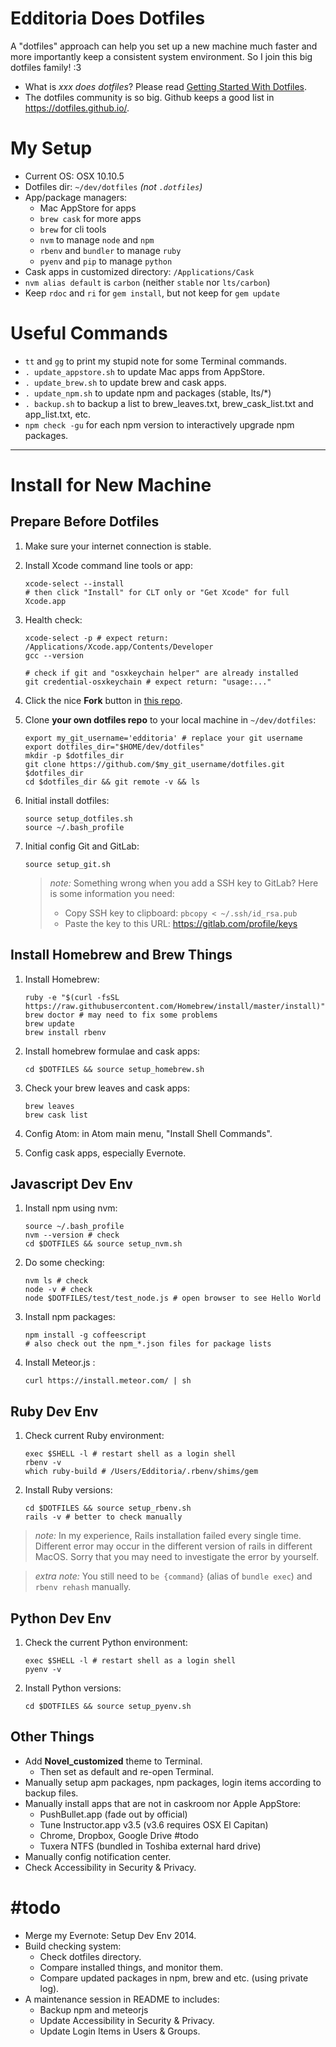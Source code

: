 # Edditoria Does Dotfiles

A "dotfiles" approach can help you set up a new machine much faster and more importantly keep a consistent system environment. So I join this big dotfiles family! \:3

- What is *xxx does dotfiles*? Please read [Getting Started With Dotfiles][get_start].
- The dotfiles community is so big. Github keeps a good list in <https://dotfiles.github.io/>.

[get_start]: https://medium.com/@webprolific/getting-started-with-dotfiles-43c3602fd789 "Getting Started With Dotfiles"


# My Setup

- Current OS: OSX 10.10.5
- Dotfiles dir: `~/dev/dotfiles` *(not `.dotfiles`)*
- App/package managers:
	- Mac AppStore for apps
	- `brew cask` for more apps
	- `brew` for cli tools
	- `nvm` to manage `node` and `npm`
	- `rbenv` and `bundler` to manage `ruby`
	- `pyenv` and `pip` to manage `python`
- Cask apps in customized directory: `/Applications/Cask`
- `nvm alias default` is `carbon` (neither `stable` nor `lts/carbon`)
- Keep `rdoc` and `ri` for `gem install`, but not keep for `gem update`

# Useful Commands

- `tt` and `gg` to print my stupid note for some Terminal commands.
- `. update_appstore.sh` to update Mac apps from AppStore.
- `. update_brew.sh` to update brew and cask apps.
- `. update_npm.sh` to update npm and packages (stable, lts/\*)
- `. backup.sh` to backup a list to brew_leaves.txt, brew_cask_list.txt and app_list.txt, etc.
- `npm check -gu` for each npm version to interactively upgrade npm packages.


---

# Install for New Machine

## Prepare Before Dotfiles

1. Make sure your internet connection is stable.
1. Install Xcode command line tools or app:

	```shell
	xcode-select --install
	# then click "Install" for CLT only or "Get Xcode" for full Xcode.app
	```

1. Health check:

	```shell
	xcode-select -p # expect return: /Applications/Xcode.app/Contents/Developer
	gcc --version

	# check if git and "osxkeychain helper" are already installed
	git credential-osxkeychain # expect return: "usage:..."
	```

1. Click the nice **Fork** button in [this repo](https://github.com/Edditoria/dotfiles).
1. Clone **your own dotfiles repo** to your local machine in `~/dev/dotfiles`:

	```shell
	export my_git_username='edditoria' # replace your git username
	export dotfiles_dir="$HOME/dev/dotfiles"
	mkdir -p $dotfiles_dir
	git clone https://github.com/$my_git_username/dotfiles.git $dotfiles_dir
	cd $dotfiles_dir && git remote -v && ls
	```

1. Initial install dotfiles:

	```shell
	source setup_dotfiles.sh
	source ~/.bash_profile
	```

1. Initial config Git and GitLab:

	```shell
	source setup_git.sh
	```

	> *note:*
	> Something wrong when you add a SSH key to GitLab? Here is some information you need:
	> - Copy SSH key to clipboard: `pbcopy < ~/.ssh/id_rsa.pub`
	> - Paste the key to this URL: <https://gitlab.com/profile/keys>


## Install Homebrew and Brew Things

1. Install Homebrew:

	```shell
	ruby -e "$(curl -fsSL https://raw.githubusercontent.com/Homebrew/install/master/install)"
	brew doctor # may need to fix some problems
	brew update
	brew install rbenv
	```

1. Install homebrew formulae and cask apps:

	```shell
	cd $DOTFILES && source setup_homebrew.sh
	```

1. Check your brew leaves and cask apps:

	```shell
	brew leaves
	brew cask list
	```

1. Config Atom: in Atom main menu, "Install Shell Commands".
1. Config cask apps, especially Evernote.

## Javascript Dev Env

1. Install npm using nvm:

	```shell
	source ~/.bash_profile
	nvm --version # check
	cd $DOTFILES && source setup_nvm.sh
	```

1. Do some checking:

	```shell
	nvm ls # check
	node -v # check
	node $DOTFILES/test/test_node.js # open browser to see Hello World
	```

1. Install npm packages:

	```shell
	npm install -g coffeescript
	# also check out the npm_*.json files for package lists
	```

1. Install Meteor.js :

	```shell
	curl https://install.meteor.com/ | sh
	```

## Ruby Dev Env

1. Check current Ruby environment:

	```shell
	exec $SHELL -l # restart shell as a login shell
	rbenv -v
	which ruby-build # /Users/Edditoria/.rbenv/shims/gem
	```

1. Install Ruby versions:

	```shell
	cd $DOTFILES && source setup_rbenv.sh
	rails -v # better to check manually
	```

> *note:*
> In my experience, Rails installation failed every single time.
> Different error may occur in the different version of rails in different MacOS.
> Sorry that you may need to investigate the error by yourself.

> *extra note:*
> You still need to `be {command}` (alias of `bundle exec`) and `rbenv rehash` manually.

## Python Dev Env

1. Check the current Python environment:

	```shell
	exec $SHELL -l # restart shell as a login shell
	pyenv -v
	```

1. Install Python versions:

	```shell
	cd $DOTFILES && source setup_pyenv.sh
	```

## Other Things

- Add **Novel_customized** theme to Terminal.
	- Then set as default and re-open Terminal.
- Manually setup apm packages, npm packages, login items according to backup files.
- Manually install apps that are not in caskroom nor Apple AppStore:
	- PushBullet.app (fade out by official)
	- Tune Instructor.app v3.5 (v3.6 requires OSX El Capitan)
	- Chrome, Dropbox, Google Drive \#todo
	- Tuxera NTFS (bundled in Toshiba external hard drive)
- Manually config notification center.
- Check Accessibility in Security & Privacy.

# \#todo

- Merge my Evernote: Setup Dev Env 2014.
- Build checking system:
	- Check dotfiles directory.
	- Compare installed things, and monitor them.
	- Compare updated packages in npm, brew and etc. (using private log).
- A maintenance session in README to includes:
	- Backup npm and meteorjs
	- Update Accessibility in Security & Privacy.
	- Update Login Items in Users & Groups.
